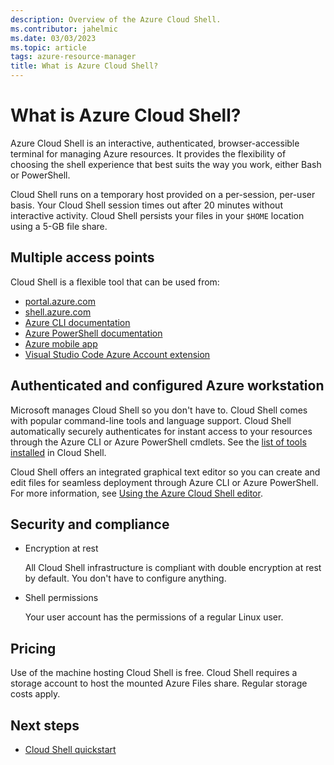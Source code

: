 ```yaml
---
description: Overview of the Azure Cloud Shell.
ms.contributor: jahelmic
ms.date: 03/03/2023
ms.topic: article
tags: azure-resource-manager
title: What is Azure Cloud Shell?
---
```

# What is Azure Cloud Shell?

Azure Cloud Shell is an interactive, authenticated, browser-accessible terminal for managing Azure
resources. It provides the flexibility of choosing the shell experience that best suits the way you
work, either Bash or PowerShell.

Cloud Shell runs on a temporary host provided on a per-session, per-user basis. Your Cloud Shell
session times out after 20 minutes without interactive activity. Cloud Shell persists your files in
your `$HOME` location using a 5-GB file share.

## Multiple access points

Cloud Shell is a flexible tool that can be used from:

- [portal.azure.com][06]
- [shell.azure.com][07]
- [Azure CLI documentation][01]
- [Azure PowerShell documentation][02]
- [Azure mobile app][04]
- [Visual Studio Code Azure Account extension][05]

## Authenticated and configured Azure workstation

Microsoft manages Cloud Shell so you don't have to. Cloud Shell comes with popular command-line
tools and language support. Cloud Shell automatically securely authenticates for instant access to
your resources through the Azure CLI or Azure PowerShell cmdlets. See the
[list of tools installed][03] in Cloud Shell.

Cloud Shell offers an integrated graphical text editor so you can create and edit files for seamless
deployment through Azure CLI or Azure PowerShell. For more information, see
[Using the Azure Cloud Shell editor][09].

## Security and compliance

- Encryption at rest

  All Cloud Shell infrastructure is compliant with double encryption at rest by default. You don't
  have to configure anything.

- Shell permissions

  Your user account has the permissions of a regular Linux user.

## Pricing

Use of the machine hosting Cloud Shell is free. Cloud Shell requires a storage account to host the
mounted Azure Files share. Regular storage costs apply.

## Next steps

- [Cloud Shell quickstart][08]

<!-- link references -->
[01]: /cli/azure
[02]: /powershell/azure
[03]: features.md#pre-installed-tools
[04]: https://azure.microsoft.com/features/azure-portal/mobile-app/
[05]: https://marketplace.visualstudio.com/items?itemName=ms-vscode.azure-account
[06]: https://portal.azure.com
[07]: https://shell.azure.com
[08]: quickstart.md
[09]: using-cloud-shell-editor.md
